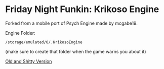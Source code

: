 # Friday Night Funkin: Krikoso Engine

Forked from a mobile port of Psych Engine made by mcgabe19.

Engine Folder:
```
/storage/emulated/0/.KrikosoEngine
```
(make sure to create that folder when the game warns you about it)


[Old and Shitty Version](https://github.com/HogMedioScorched/FNF-PsychEngine-Mobile-HogsTake/)
